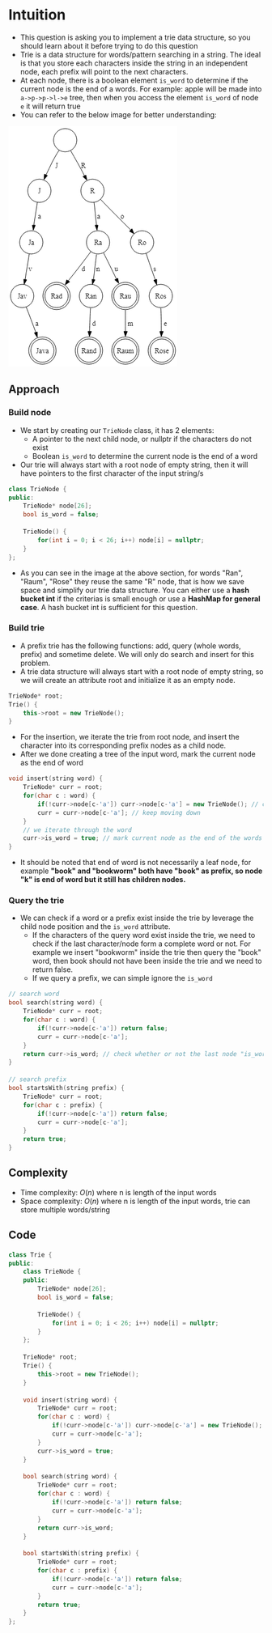 # Intuition

- This question is asking you to implement a trie data structure, so you should learn about it before trying to do this question
- Trie is a data structure for words/pattern searching in a string. The ideal is that you store each characters inside the string in an independent node, each prefix will point to the next characters.
- At each node, there is a boolean element `is_word` to determine if the current node is the end of a words. For example: apple will be made into `a->p->p->l->e` tree, then when you access the element `is_word` of node `e` it will return true
- You can refer to the below image for better understanding:

![Image taken from cp-algorithms.com/string/aho_corasick.html](image.png)

## Approach

### Build node

- We start by creating our `TrieNode` class, it has 2 elements:
  - A pointer to the next child node, or nullptr if the characters do not exist
  - Boolean `is_word` to determine the current node is the end of a word
- Our trie will always start with a root node of empty string, then it will have pointers to the first character of the input string/s

```cpp
class TrieNode {
public:
    TrieNode* node[26];
    bool is_word = false;

    TrieNode() {
        for(int i = 0; i < 26; i++) node[i] = nullptr;
    }
};
```

- As you can see in the image at the above section, for words "Ran", "Raum", "Rose" they reuse the same "R" node, that is how we save space and simplify our trie data structure. You can either use a **hash bucket int** if the criterias is small enough or use a **HashMap for general case**. A hash bucket int is sufficient for this question.

### Build trie

- A prefix trie has the following functions: add, query (whole words, prefix) and sometime delete. We will only do search and insert for this problem.
- A trie data structure will always start with a root node of empty string, so we will create an attribute root and initialize it as an empty node.

```cpp
TrieNode* root;    
Trie() {
    this->root = new TrieNode();
}
```

- For the insertion, we iterate the trie from root node, and insert the character into its corresponding prefix nodes as a child node.
- After we done creating a tree of the input word, mark the current node as the end of word

```cpp
void insert(string word) {
    TrieNode* curr = root;
    for(char c : word) {
        if(!curr->node[c-'a']) curr->node[c-'a'] = new TrieNode(); // create a new child
        curr = curr->node[c-'a']; // keep moving down
    }
    // we iterate through the word
    curr->is_word = true; // mark current node as the end of the words
}
```

- It should be noted that end of word is not necessarily a leaf node, for example **"book" and "bookworm" both have "book" as prefix, so node "k" is end of word but it still has children nodes.**

### Query the trie

- We can check if a word or a prefix exist inside the trie by leverage the child node position and the `is_word` attribute.
  - If the characters of the query word exist inside the trie, we need to check if the last character/node form a complete word or not. For example we insert "bookworm" inside the trie then query the "book" word, then book should not have been inside the trie and we need to return false.
  - If we query a prefix, we can simple ignore the `is_word`

```cpp
// search word
bool search(string word) {
    TrieNode* curr = root;
    for(char c : word) {
        if(!curr->node[c-'a']) return false;
        curr = curr->node[c-'a'];
    }
    return curr->is_word; // check whether or not the last node "is_word" form a complete word or it is only a prefix
}

// search prefix
bool startsWith(string prefix) {
    TrieNode* curr = root;
    for(char c : prefix) {
        if(!curr->node[c-'a']) return false;
        curr = curr->node[c-'a'];
    }
    return true;
}
```

## Complexity

- Time complexity: $O(n)$ where n is length of the input words
- Space complexity: $O(n)$ where n is length of the input words, trie can store multiple words/string

## Code

```cpp
class Trie {
public:
    class TrieNode {
    public:
        TrieNode* node[26];
        bool is_word = false;

        TrieNode() {
            for(int i = 0; i < 26; i++) node[i] = nullptr;
        }
    };

    TrieNode* root;    
    Trie() {
        this->root = new TrieNode();
    }
    
    void insert(string word) {
        TrieNode* curr = root;
        for(char c : word) {
            if(!curr->node[c-'a']) curr->node[c-'a'] = new TrieNode();
            curr = curr->node[c-'a'];
        }
        curr->is_word = true;
    }
    
    bool search(string word) {
        TrieNode* curr = root;
        for(char c : word) {
            if(!curr->node[c-'a']) return false;
            curr = curr->node[c-'a'];
        }
        return curr->is_word;
    }
    
    bool startsWith(string prefix) {
        TrieNode* curr = root;
        for(char c : prefix) {
            if(!curr->node[c-'a']) return false;
            curr = curr->node[c-'a'];
        }
        return true;
    }
};
```
